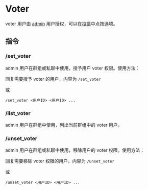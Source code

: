 # Voter

voter 用户由 [admin](admin.md) 用户授权，可以在[投票](poll.md)中点按选项。

## 指令

### /set_voter

admin 用户在群组或私聊中使用，授予用户 voter 权限。使用方法：

回复需要授予 voter 的用户，内容为 `/set_voter`

或

```
/set_voter <用户ID> <用户ID> ...
```

### /list_voter

admin 用户在群组中使用，列出当前群组中的 voter 用户。

### /unset_voter

admin 用户在群组或私聊中使用，移除用户的 voter 权限。使用方法：

回复需要移除 voter 权限的用户，内容为 `/unset_voter`

或

```
/unset_voter <用户ID> <用户ID> ...
```
